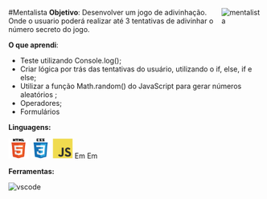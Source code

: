 #Mentalista
<img align="right" src="https://i.ibb.co/qxw8gLy/mentalista.png" alt="mentalista" width="80" height="80">
**Objetivo**:
Desenvolver um jogo de adivinhação. Onde o usuario poderá realizar até 3 tentativas de adivinhar o número secreto do jogo.



**O que aprendi**:
* Teste utilizando Console.log();
* Criar lógica por trás das tentativas do usuário,         utilizando o if, else, if e else;
* Utilizar a função Math.random() do JavaScript para gerar números aleatórios ;
* Operadores;
* Formulários



**Linguagens:**
 
<p align="left">
<img src="https://raw.githubusercontent.com/devicons/devicon/master/icons/html5/html5-original-wordmark.svg" alt="html5" width="40" height="40"/> 
<img src="https://raw.githubusercontent.com/devicons/devicon/master/icons/css3/css3-original-wordmark.svg" alt="css3" width="40" height="40"/> 
<img src="https://raw.githubusercontent.com/devicons/devicon/master/icons/javascript/javascript-original.svg" alt="javascript" width="40" height="40"/>
Em
Em
 
**Ferramentas:**
<p align="left">
<img src="https://i.ibb.co/qRxV2fK/download.png" alt="vscode" width="40" height="40"/>
